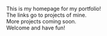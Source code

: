 This is my homepage for my portfolio!  
The links go to projects of mine.  
More projects coming soon.  
Welcome and have fun!
